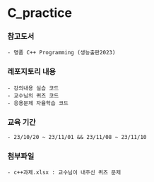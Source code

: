 C_practice
==========
### 참고도서 
    - 명품 C++ Programming (생능출판2023)

### 레포지토리 내용
    - 강의내용 실습 코드
    - 교수님의 퀴즈 코드
    - 응용문제 자율학습 코드

### 교육 기간
    - 23/10/20 ~ 23/11/01 && 23/11/08 ~ 23/11/10

### 첨부파일
    - c++과제.xlsx : 교수님이 내주신 퀴즈 문제